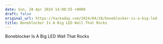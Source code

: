 ```yaml
---
date: Sun, 28 Apr 2024 14:00:55 +0000
draft: false
original_url: https://hackaday.com/2024/04/28/boneblocker-is-a-big-led-wall-that-rocks/
title: Boneblocker Is A Big LED Wall That Rocks
---
```


Boneblocker Is A Big LED Wall That Rocks
